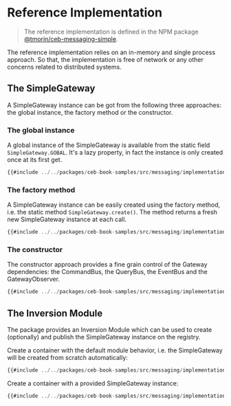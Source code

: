 # Reference Implementation

> The reference implementation is defined in the NPM package [@tmorin/ceb-messaging-simple](https://www.npmjs.com/package/@tmorin/ceb-messaging-simple).

The reference implementation relies on an in-memory and single process approach.
So that, the implementation is free of network or any other concerns related to distributed systems.

## The SimpleGateway

A SimpleGateway instance can be got from the following three approaches: the global instance, the factory method or the constructor.

### The global instance

A global instance of the SimpleGateway is available from the static field `SimpleGateway.GOBAL`.
It's a lazy property, in fact the instance is only created once at its first get.

```typescript
{{#include ../../packages/ceb-book-samples/src/messaging/implementation-create_global.ts}}
```

### The factory method

A SimpleGateway instance can be easily created using the factory method, i.e. the static method `SimpleGateway.create()`.
The method returns a fresh new SimpleGateway instance at each call.

```typescript
{{#include ../../packages/ceb-book-samples/src/messaging/implementation-create_factory.ts}}
```

### The constructor

The constructor approach provides a fine grain control of the Gateway dependencies: the CommandBus, the QueryBus, the EventBus and the GatewayObserver. 

```typescript
{{#include ../../packages/ceb-book-samples/src/messaging/implementation-create_constructor.ts}}
```

## The Inversion Module

The package provides an Inversion Module which can be used to create (optionally) and publish the SimpleGateway instance on the registry.

Create a container with the default module behavior, i.e. the SimpleGateway will be created from scratch automatically:
```typescript
{{#include ../../packages/ceb-book-samples/src/messaging/implementation-inversion-default.ts}}
```

Create a container with a provided SimpleGateway instance:
```typescript
{{#include ../../packages/ceb-book-samples/src/messaging/implementation-inversion-global.ts}}
```
